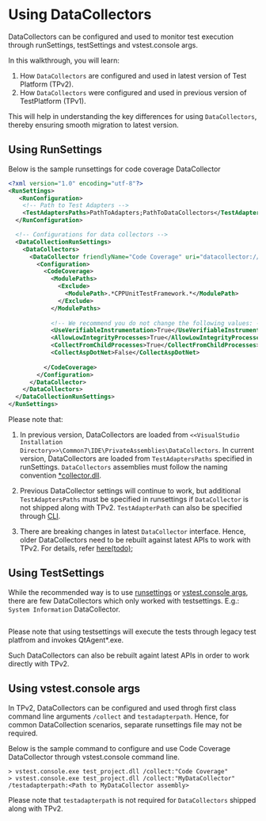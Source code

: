 # Using DataCollectors
DataCollectors can be configured and used to monitor test execution through runSettings, testSettings and vstest.console args.

In this walkthrough, you will learn:
1. How `DataCollectors` are configured and used in latest version of Test Platform (TPv2).
2. How `DataCollectors` were configured and used in previous version of TestPlatform (TPv1).

This will help in understanding the key differences for using `DataCollectors`, thereby ensuring smooth migration to latest version.


## Using RunSettings
Below is the sample runsettings for code coverage DataCollector
```xml
<?xml version="1.0" encoding="utf-8"?>  
<RunSettings>
   <RunConfiguration>      
    <!-- Path to Test Adapters -->  
    <TestAdaptersPaths>PathToAdapters;PathToDataCollectors</TestAdaptersPaths>  
  </RunConfiguration>  

  <!-- Configurations for data collectors -->  
  <DataCollectionRunSettings>  
    <DataCollectors>  
      <DataCollector friendlyName="Code Coverage" uri="datacollector://Microsoft/CodeCoverage/2.0">  
        <Configuration>  
          <CodeCoverage>  
            <ModulePaths>  
              <Exclude>  
                <ModulePath>.*CPPUnitTestFramework.*</ModulePath>  
              </Exclude>  
            </ModulePaths>  
  
            <!-- We recommend you do not change the following values: -->  
            <UseVerifiableInstrumentation>True</UseVerifiableInstrumentation>  
            <AllowLowIntegrityProcesses>True</AllowLowIntegrityProcesses>  
            <CollectFromChildProcesses>True</CollectFromChildProcesses>  
            <CollectAspDotNet>False</CollectAspDotNet>  
  
          </CodeCoverage>  
        </Configuration>  
      </DataCollector>
    </DataCollectors>  
  </DataCollectionRunSettings>  
</RunSettings>
```

Please note that:
1. In previous version, DataCollectors are loaded from `<<VisualStudio Installation Directory>>\Common7\IDE\PrivateAssemblies\DataCollectors`.
In current version, DataCollectors are loaded from `TestAdaptersPaths` specified in runSettings. `DataCollectors` assemblies must follow the naming convention [*collector.dll](https://github.com/Microsoft/vstest-docs/blob/master/docs/analyze.md).

2. Previous DataCollector settings will continue to work, but additional `TestAdaptersPaths` must be specified in runsettings if `DataCollector` is not shipped along with TPv2. `TestAdapterPath` can also be specified through [CLI](#Using-vstest.console-args).

3. There are breaking changes in latest `DataCollector` interface. Hence, older DataCollectors need to be rebuilt against latest APIs to work with TPv2. For details, refer [here(todo)]();

## Using TestSettings
While the recommended way is to use [runsettings](#Using-RunSettings) or [vstest.console args](#Using-vstest.console-args), there are few DataCollectors which only worked with testsettings.
E.g.: `System Information` DataCollector.

```xml
```

Please note that using testsettings will execute the tests through legacy test platfrom and invokes QtAgent*.exe.

Such DataCollectors can also be rebuilt againt latest APIs in order to work directly with TPv2.

## Using vstest.console args
In TPv2, DataCollectors can be configured and used throgh first class command line arguments `/collect` and `testadapterpath`. Hence, for common DataCollection scenarios, separate runsettings file may not be required.

Below is the sample command to configure and use Code Coverage DataCollector through vstest.console command line.
```
> vstest.console.exe test_project.dll /collect:"Code Coverage"
> vstest.console.exe test_project.dll /collect:"MyDataCollector" /testadapterpath:<Path to MyDataCollector assembly>
```

Please note that `testadapterpath` is not required for `DataCollectors` shipped along with TPv2.